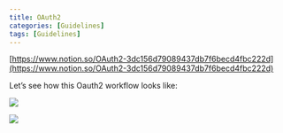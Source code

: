 ```yaml
---
title: OAuth2
categories: [Guidelines]
tags: [Guidelines]
---
```


[https://www.notion.so/OAuth2-3dc156d79089437db7f6becd4fbc222d](https://www.notion.so/OAuth2-3dc156d79089437db7f6becd4fbc222d)


Let’s see how this Oauth2 workflow looks like:


![](https://prod-files-secure.s3.us-west-2.amazonaws.com/9960fb2a-b75e-4bea-a8f9-b00925db1215/3bce41e0-99e8-4ebd-9701-e2bc9cbb79a2/Untitled.png?X-Amz-Algorithm=AWS4-HMAC-SHA256&X-Amz-Content-Sha256=UNSIGNED-PAYLOAD&X-Amz-Credential=ASIAZI2LB466TXTLTVTU%2F20250512%2Fus-west-2%2Fs3%2Faws4_request&X-Amz-Date=20250512T202551Z&X-Amz-Expires=3600&X-Amz-Security-Token=IQoJb3JpZ2luX2VjEDQaCXVzLXdlc3QtMiJIMEYCIQCGud2UQqE2%2FHclvU0GLQIsDVBRlPoezGETxZVzrvX%2FcwIhAPSmUFHLR8A4HCLgXFD9vQU4fvmNRC6zgfQXg6UxzSujKogECN3%2F%2F%2F%2F%2F%2F%2F%2F%2F%2FwEQABoMNjM3NDIzMTgzODA1IgxRRX4irlFl%2BHsbRrIq3APy4CSyZlU%2FL13R7MT825MpGPzLpPWS7CCCkivkWAwQU567cQ83g7fwn1E1CKQVdinHhI0NxVEkXQhpIiw99Uea16UUHEO2p8CtsHTn1wchDKIqMZRyDLUteY1EYqHpEpp%2BNQXZwp1jpg9IN3wC%2Fs2Ov48oU7BTO4dbbhTZNmk%2BVMUzxVYVxhV3uV%2BeqaDh21x19Mall2HPCYRNdNIZod1FU3WbevLoznWKEkCRhhxQkhwRFVY2np6OwL5Megg4iLqyO8ErBzQTFUXtZnhSf58zSUEzjweygF7VSZ1c5skkwt2mv%2BpRNxJanaSbHMl4OEXHIFyt0xYNrtMfd4oAHRSxWYAg060hzi3wSP7RbK3hLRYxwf%2BGqGU2397d%2Bh6aTPkPLXbrRtgGYF3FdXuI%2FYUfxae9xKr6Fwc4YmywbgeAm6Wt4dylLkmASz%2FoTUC5lkkcL9B3B4uVx39UZVVkIwCzlj%2Br13KI3gkocdrC%2FRkRJU0hE1KlYTVQMmYQ%2BnxPz8pEVEnWNHg%2F3JoOYY0GodnGsPbom5r8OETM6nNRhbDmHVVlFMtk6onhDP8DsDvwvugxyBI9ssz5nK0fxV2d2oApMAFT%2BDzRGKD%2Fc9M1Dz4vdQkCgT%2Fjq7sLagc14TCzqYnBBjqkAR0dMkq9cOBkcUqF7T4QdNus9vwvu9IDBaEDJtc7AWWlFoCKbkK%2Bx2C0OB0YZIamJeXIVG8lFURw%2Fm%2BnE41WGrXLZxafu%2BYFWeTQok22mvPxVBjm0yKEh4AaDX9y%2FRD41sI5wcTFNtCi6Ao8qtUR0sFggqinmD5W2hUIlmOmWe%2BN5ozM6wvdRUtqIHA6IrIcnoNZGpU2yPBtsh7RdbZWqTOVNUmE&X-Amz-Signature=2abae38cf5a838898dfb568c1f5391aee4987842f6cbfd641c39e6ae7677795e&X-Amz-SignedHeaders=host&x-id=GetObject)


![](https://prod-files-secure.s3.us-west-2.amazonaws.com/9960fb2a-b75e-4bea-a8f9-b00925db1215/27d32b66-de43-41de-80f7-7edb81d1190f/Untitled.png?X-Amz-Algorithm=AWS4-HMAC-SHA256&X-Amz-Content-Sha256=UNSIGNED-PAYLOAD&X-Amz-Credential=ASIAZI2LB466TXTLTVTU%2F20250512%2Fus-west-2%2Fs3%2Faws4_request&X-Amz-Date=20250512T202551Z&X-Amz-Expires=3600&X-Amz-Security-Token=IQoJb3JpZ2luX2VjEDQaCXVzLXdlc3QtMiJIMEYCIQCGud2UQqE2%2FHclvU0GLQIsDVBRlPoezGETxZVzrvX%2FcwIhAPSmUFHLR8A4HCLgXFD9vQU4fvmNRC6zgfQXg6UxzSujKogECN3%2F%2F%2F%2F%2F%2F%2F%2F%2F%2FwEQABoMNjM3NDIzMTgzODA1IgxRRX4irlFl%2BHsbRrIq3APy4CSyZlU%2FL13R7MT825MpGPzLpPWS7CCCkivkWAwQU567cQ83g7fwn1E1CKQVdinHhI0NxVEkXQhpIiw99Uea16UUHEO2p8CtsHTn1wchDKIqMZRyDLUteY1EYqHpEpp%2BNQXZwp1jpg9IN3wC%2Fs2Ov48oU7BTO4dbbhTZNmk%2BVMUzxVYVxhV3uV%2BeqaDh21x19Mall2HPCYRNdNIZod1FU3WbevLoznWKEkCRhhxQkhwRFVY2np6OwL5Megg4iLqyO8ErBzQTFUXtZnhSf58zSUEzjweygF7VSZ1c5skkwt2mv%2BpRNxJanaSbHMl4OEXHIFyt0xYNrtMfd4oAHRSxWYAg060hzi3wSP7RbK3hLRYxwf%2BGqGU2397d%2Bh6aTPkPLXbrRtgGYF3FdXuI%2FYUfxae9xKr6Fwc4YmywbgeAm6Wt4dylLkmASz%2FoTUC5lkkcL9B3B4uVx39UZVVkIwCzlj%2Br13KI3gkocdrC%2FRkRJU0hE1KlYTVQMmYQ%2BnxPz8pEVEnWNHg%2F3JoOYY0GodnGsPbom5r8OETM6nNRhbDmHVVlFMtk6onhDP8DsDvwvugxyBI9ssz5nK0fxV2d2oApMAFT%2BDzRGKD%2Fc9M1Dz4vdQkCgT%2Fjq7sLagc14TCzqYnBBjqkAR0dMkq9cOBkcUqF7T4QdNus9vwvu9IDBaEDJtc7AWWlFoCKbkK%2Bx2C0OB0YZIamJeXIVG8lFURw%2Fm%2BnE41WGrXLZxafu%2BYFWeTQok22mvPxVBjm0yKEh4AaDX9y%2FRD41sI5wcTFNtCi6Ao8qtUR0sFggqinmD5W2hUIlmOmWe%2BN5ozM6wvdRUtqIHA6IrIcnoNZGpU2yPBtsh7RdbZWqTOVNUmE&X-Amz-Signature=10bdfada7d1e4d85df7d795167ff5074ef427c2513e4a4b51363ccb54a3ca4fe&X-Amz-SignedHeaders=host&x-id=GetObject)

